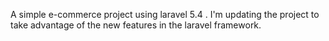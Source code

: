 A simple e-commerce project using laravel 5.4 . I'm updating the project to take advantage of the new features in the laravel framework.